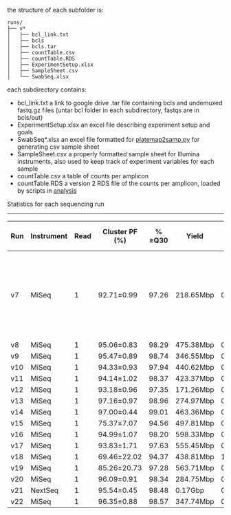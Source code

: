 the structure of each subfolder is:
```
runs/
├── v*
│   ├── bcl_link.txt
│   ├── bcls
│   ├── bcls.tar
│   ├── countTable.csv
│   ├── countTable.RDS
│   ├── ExperimentSetup.xlsx
│   ├── SampleSheet.csv
│   └── SwabSeq.xlsx
```

each subdirectory contains:
+ bcl_link.txt a link to google drive .tar file containing bcls and undemuxed fastq.gz files (untar bcl folder in each subdirectory, fastqs are in bcls/out)
+ ExperimentSetup.xlsx an excel file describing experiment setup and goals
+ SwabSeq*.xlsx an excel file formatted for [platemap2samp.py](code/platemap2samp.py) for generating csv sample sheet
+ SampleSheet.csv a properly formatted sample sheet for Illumina instruments, also used to keep track of experiment variables for each sample
+ countTable.csv a table of counts per amplicon
+ countTable.RDS a version 2 RDS file of the counts per amplicon, loaded by scripts in [analysis](analysis/)


Statistics for each sequencing run 
___

Run | Instrument | Read | Cluster PF (%) | % ≥Q30 | Yield | Error Rate% | Reads PF | Density  | Tiles | Legacy Phas/Prephas (%) | Intensity | % PhiX Observed | % PhiX Targeted | Conc. Loaded (pM) | RT | Indexing Strategy | Notes 
--- | --- | --- | --- | --- | --- | --- | --- | --- | --- | --- | --- | --- | --- | --- | --- | --- | ---
v7 | MiSeq | 1 | 92.71±0.99 | 97.26 | 218.65Mbp | 0.67±0.32 | 8,745,975 | 363±31 | 38 | 0.102/0.044 | 190±34 | 37.28 | 40 | 16 | Luna | UDI | MTS in TE 1:10, Saliva in TE with Protease, and Saliva in TE with Protease 1:10
v8 | MiSeq | 1 | 95.06±0.83 | 98.29 | 475.38Mbp | 0.16±0.02 | 19,015,232 | 776±11 | 38 | 0.084/0.043 | 146±18 | 38.61 | 40 | 20 | 
v9 | MiSeq | 1 | 95.47±0.89 | 98.74 | 346.55Mbp | 0.48±0.08 | 13,862,051 | 563±20 | 38 | 0.095/0.029 | 172±26 | 28.37 | 40 | 20
v10 | MiSeq | 1 | 94.33±0.93 | 97.94 | 440.62Mbp | 0.19±0.04 | 17,624,768 | 727±15 | 38 | 0.103/0.086 | 112±16 | 35.50 | 40 | 20
v11 | MiSeq | 1 | 94.14±1.02 | 98.37 | 423.37Mbp | 0.52±0.13 | 16,934,964 | 703±31 | 38 | 0.090/0.064 | 152±21 | 30.99 | 40 | 22
v12 | MiSeq | 1 | 93.18±0.96 | 97.35 | 171.26Mbp | 0.35±0.11 | 6,850,514 | 277±24 | 38 | 0.166/0.105 | 147±16 | 44.20 | 40 | 20
v13 | MiSeq | 1 | 97.16±0.97 | 98.96 | 274.97Mbp | 0.14±0.01 | 10,998,699 | 406±21 | 38 | 0.137/0.101 | 193±30 | 15.26 | 30 | 40.8
v14 | MiSeq | 1 | 97.00±0.44 | 99.01 | 463.36Mbp | 0.12±0.01 | 18,534,400 | 742±13 | 38 | 0.138/0.101 | 203±24 | 17.34 | 30 | 40.8
v15 | MiSeq | 1 | 75.37±7.07 | 94.56 | 497.81Mbp | 0.83±0.51 | 19,912,204 | 1,103±45 | 38 | 0.027/0.078 | 177±20 | 17.77 | 30 | 40.8
v16 | MiSeq | 1 | 94.99±1.07 | 98.20 | 598.33Mbp | 0.22±0.34 | 23,933,240 | 973±24 | 38 | 0.032/0.000 | 193±31 | 16.72 | 30 | 31.3
v17 | MiSeq | 1 | 93.83±1.71 | 97.63 | 555.45Mbp | 0.13±0.01 | 22,218,176 | 934±12 | 38 | 0.006/0.036 | 175±21 | 16.75 | 30 | 26
v18 | MiSeq | 1 | 69.46±22.02 | 94.37 | 438.81Mbp | 1.25±0.62 | 17,552,240 | 1,042±57 | 38 | 0.008/0.000 | 192±22 | 11.46 | 30 | 27
v19 | MiSeq | 1 | 85.26±20.73 | 97.28 | 563.71Mbp | 0.50±0.49 | 22,548,216 | 1,052±47 | 38 | 0.011/0.000 | 189±27 | 13.58 | 35 | 26 
v20 | MiSeq | 1 | 96.09±0.91 | 98.34 | 284.75Mbp | 0.27±0.35 | 11,390,135 | 443±9 | 38 | 0.270/0.020 | 192±31 | 10.94 | 35 | 24
v21 | NextSeq | 1 | 95.54±0.45 | 98.48 | 0.17Gbp | 0.36±0.10 | 27,807,589 | 33±1 | 72 | 0.119/0.183 | 12741±809 | 8.44 | 35 | 1.5
v22 | MiSeq | 1 | 96.35±0.88 | 98.57 | 347.74Mbp | 0.20±0.31 | 13,909,713 | 560±20 | 38 | 0.135/0.107 | 195±34 | 14.84 | 40 | 25
